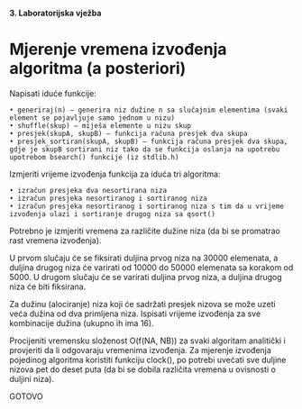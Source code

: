 **3. Laboratorijska vježba**

# Mjerenje vremena izvođenja algoritma (a posteriori)

Napisati iduće funkcije:

    • generiraj(n) – generira niz dužine n sa slučajnim elementima (svaki element se pojavljuje samo jednom u nizu)
    • shuffle(skup) – miješa elemente u nizu skup
    • presjek(skupA, skupB) – funkcija računa presjek dva skupa
    • presjek_sortiran(skupA, skupB) – funkcija računa presjek dva skupa, gdje je skupB sortirani niz tako da se funkcija oslanja na upotrebu upotrebom bsearch() funkcije (iz stdlib.h)


Izmjeriti vrijeme  izvođenja funkcija za iduća tri algoritma:

    • izračun presjeka dva nesortirana niza
    • izračun presjeka nesortiranog i sortiranog niza 
    • izračun presjeka nesortiranog i sortiranog niza s tim da u vrijeme izvođenja ulazi i sortiranje drugog niza sa qsort()

Potrebno je izmjeriti vremena za različite dužine niza (da bi se promatrao rast vremena izvođenja).

U prvom slučaju će se fiksirati duljina prvog niza na 30000 elemenata, a duljina drugog niza će varirati od 10000 do 50000 elemenata sa korakom od 5000. 
U drugom slučaju će se varirati duljina prvog niza, a duljina drugog niza će biti fiksirana.

Za dužinu (alociranje) niza koji će sadržati presjek nizova se može uzeti veća dužina od dva primljena niza. 
Ispisati vrijeme izvođenja za sve kombinacije dužina (ukupno ih ima 16). 

Procijeniti vremensku složenost O(f(NA, NB)) za svaki algoritam analitički i provjeriti da li odgovaraju vremenima izvođenja.
Za mjerenje izvođenja pojedinog algoritma koristiti funkciju clock(), po potrebi uvećati sve duljine nizova pet do deset puta (da bi se dobila različita vremena u ovisnosti o duljini niza).


GOTOVO
